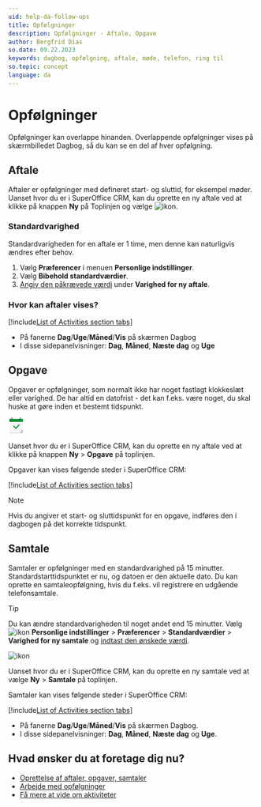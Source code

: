 ```yaml
---
uid: help-da-follow-ups
title: Opfølgninger
description: Opfølgninger - Aftale, Opgave
author: Bergfrid Dias
so.date: 09.22.2023
keywords: dagbog, opfølgning, aftale, møde, telefon, ring til
so.topic: concept
language: da
---
```


# Opfølgninger

Opfølgninger kan overlappe hinanden. Overlappende opfølgninger vises på skærmbilledet Dagbog, så du kan se en del af hver opfølgning.

## <a id="apt" />Aftale

Aftaler er opfølgninger med defineret start- og sluttid, for eksempel møder. Uanset hvor du er i SuperOffice CRM, kan du oprette en ny aftale ved at klikke på knappen **Ny** på Toplinjen og vælge ![ikon][img1].

### Standardvarighed

Standardvarigheden for en aftale er 1 time, men denne kan naturligvis ændres efter behov.

1. Vælg **Præferencer** i menuen **Personlige indstillinger**.
1. Vælg **Bibehold standardværdier**.
1. [Angiv den påkrævede værdi][1] under **Varighed for ny aftale**.

### Hvor kan aftaler vises?

<!-- markdownlint-disable MD032 -->
[!include[List of Activities section tabs](../../learn/includes/list-activities-section-tabs.md)]
* På fanerne **Dag**/**Uge**/**Måned**/**Vis** på skærmen Dagbog
* I disse sidepanelvisninger: **Dag**, **Måned**, **Næste dag** og **Uge**
<!-- markdownlint-restore -->

## <a id="task" />Opgave

Opgaver er opfølgninger, som normalt ikke har noget fastlagt klokkeslæt eller varighed. De har altid en datofrist - det kan f.eks. være noget, du skal huske at gøre inden et bestemt tidspunkt.

![ikon][img2]

Uanset hvor du er i SuperOffice CRM, kan du oprette en ny aftale ved at klikke på knappen **Ny** > **Opgave** på toplinjen.

Opgaver kan vises følgende steder i SuperOffice CRM:

[!include[List of Activities section tabs](../../learn/includes/list-activities-section-tabs.md)]

> [!NOTE]
> Hvis du angiver et start- og sluttidspunkt for en opgave, indføres den i dagbogen på det korrekte tidspunkt.

## <a id="call" />Samtale

Samtaler er opfølgninger med en standardvarighed på 15 minutter. Standardstarttidspunktet er nu, og datoen er den aktuelle dato. Du kan oprette en samtaleopfølgning, hvis du f.eks. vil registrere en udgående telefonsamtale.

> [!TIP]
> Du kan ændre standardvarigheden til noget andet end 15 minutter. Vælg ![ikon][img4] **Personlige indstillinger** > **Præferencer** > **Standardværdier** > **Varighed for ny samtale** og [indtast den ønskede værdi][1].

![ikon][img3]

Uanset hvor du er i SuperOffice CRM, kan du oprette en ny samtale ved at vælge **Ny** > **Samtale** på toplinjen.

Samtaler kan vises følgende steder i SuperOffice CRM:

<!-- markdownlint-disable MD032 -->
[!include[List of Activities section tabs](../../learn/includes/list-activities-section-tabs.md)]
* På fanerne **Dag**/**Uge**/**Måned**/**Vis** på skærmen Dagbog.
* I disse sidepanelvisninger: **Dag**, **Måned**, **Næste dag** og **Uge**.
<!-- markdownlint-restore -->

## Hvad ønsker du at foretage dig nu?

* [Oprettelse af aftaler, opgaver, samtaler][2]
* [Arbejde med opfølgninger][3]
* [Få mere at vide om aktiviteter][4]

<!-- Referenced links -->
[1]: ../../learn/getting-started/preferences.md
[2]: create-follow-up.md
[3]: index.md
[4]: ../../learn/basics/activity.md

<!-- Referenced images -->
[img1]: ../../../../common/icons/appointment.png
[img2]: ../../../../common/icons/appointment-task-h32.png
[img3]: ../../../../common/icons/phone-h32.png
[img4]: ../../../media/icons/personal-settings-small.png
